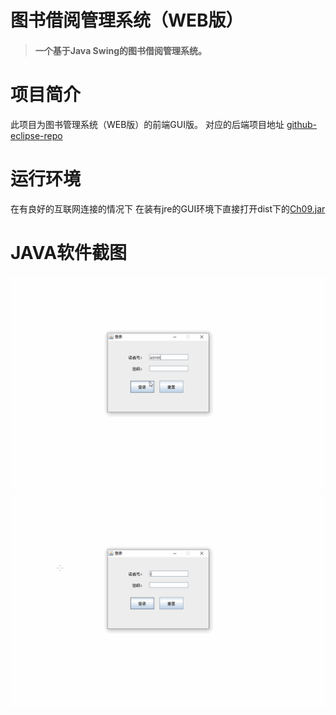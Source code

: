 # 图书借阅管理系统（WEB版）
>#### 一个基于Java Swing的图书借阅管理系统。

# 项目简介
此项目为图书管理系统（WEB版）的前端GUI版。
对应的后端项目地址
[github-eclipse-repo](https://github.com/lyz05/github-eclipse-repo/tree/master/book)

# 运行环境
在有良好的互联网连接的情况下
在装有jre的GUI环境下直接打开dist下的[Ch09.jar](dist/Ch09.jar)


# JAVA软件截图
![管理员](doc/管理员1.gif)
![普通用户](doc/读者1.gif)
